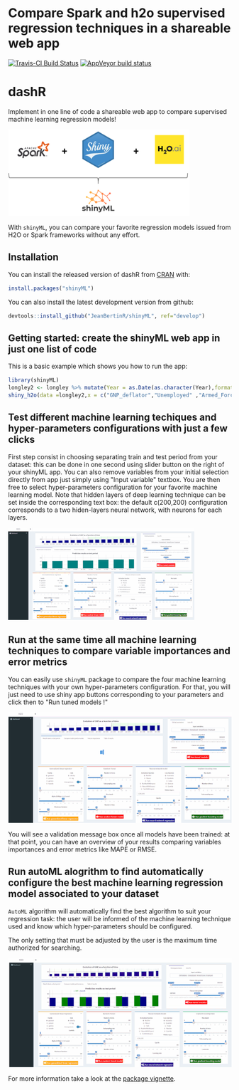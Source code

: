 Compare Spark and h2o supervised regression techniques in a shareable web app
================

[![Travis-CI Build Status](https://travis-ci.org/JeanBertinR/shinyML.svg?branch=master)](https://travis-ci.org/JeanBertinR/shinyML) [![AppVeyor build status](https://ci.appveyor.com/api/projects/status/github/JeanBertinR/shinyML?branch=master&svg=true)](https://ci.appveyor.com/project/JeanBertinR/shinyML)

dashR
=====

Implement in one line of code a shareable web app to compare supervised machine learning regression models!

![Introduction of shinyML](vignettes/shinyML.png)

With `shinyML`, you can compare your favorite regression models issued from H2O or Spark frameworks without any effort.

Installation
------------

You can install the released version of dashR from [CRAN](https://CRAN.R-project.org) with:

``` r
install.packages("shinyML")
```

You can also install the latest development version from github:

``` r
devtools::install_github("JeanBertinR/shinyML", ref="develop")
```

Getting started: create the shinyML web app in just one list of code
--------------------------------------------------------------------

This is a basic example which shows you how to run the app:

``` r
library(shinyML)
longley2 <- longley %>% mutate(Year = as.Date(as.character(Year),format = "%Y"))
shiny_h2o(data =longley2,x = c("GNP_deflator","Unemployed" ,"Armed_Forces","Employed"),y = "GNP",date_column = "Year",share_app = TRUE,port = 3951)
```

Test different machine learning techiques and hyper-parameters configurations with just a few clicks
----------------------------------------------------------------------------------------------------

First step consist in choosing separating train and test period from your dataset: this can be done in one second using slider button on the right of your shinyML app. You can also remove variables from your initial selection directly from app just simply using "Input variable" textbox. You are then free to select hyper-parameters configuration for your favorite machine learning model.
Note that hidden layers of deep learning technique can be set inside the corresponding text box: the default c(200,200) configuration corresponds to a two hiden-layers neural network, with neurons for each layers.

![An example of output of shinyML](vignettes/one_model.gif)

Run at the same time all machine learning techniques to compare variable importances and error metrics
------------------------------------------------------------------------------------------------------

You can easily use `shinyML` package to compare the four machine learning techniques with your own hyper-parameters configuration. For that, you will just need to use shiny app buttons corresponding to your parameters and click then to "Run tuned models !"

![Run all models at the same time with your custom configuration](vignettes/all_models.gif)

You will see a validation message box once all models have been trained: at that point, you can have an overview of your results comparing variables importances and error metrics like MAPE or RMSE.

Run autoML alogrithm to find automatically configure the best machine learning regression model associated to your dataset
--------------------------------------------------------------------------------------------------------------------------

`AutoML` algorithm will automatically find the best algorithm to suit your regression task: the user will be informed of the machine learning technique used and know which hyper-parameters should be configured.

The only setting that must be adjusted by the user is the maximum time authorized for searching.

![Run autoML algorithm to compare machine learning techniques](vignettes/auto_ML.gif)

For more information take a look at the [package vignette](vignettes/shinyML.Rmd).
